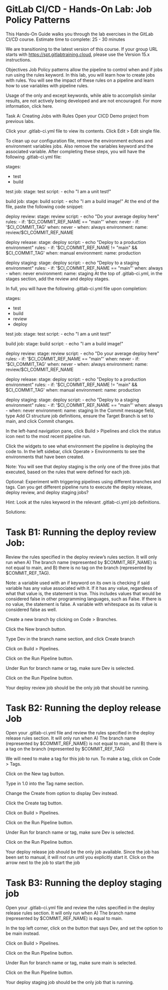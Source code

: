 # GitLab CI/CD - Hands-On Lab: Job Policy Patterns
This Hands-On Guide walks you through the lab exercises in the GitLab CI/CD course.
Estimate time to complete: 25 - 30 minutes

We are transitioning to the latest version of this course. If your group URL starts with https://spt.gitlabtraining.cloud, please use the Version 15.x instructions.

Objectives
Job Policy patterns allow the pipeline to control when and if jobs run using the rules keyword. In this lab, you will learn how to create jobs with rules. You will see the impact of these rules on a pipeline and learn how to use variables with pipeline rules.

Usage of the only and except keywords, while able to accomplish similar results, are not actively being developed and are not encouraged. For more information, click here.

Task A: Creating Jobs with Rules
Open your CICD Demo project from previous labs.

Click your .gitlab-ci.yml file to view its contents. Click Edit > Edit single file.

To clean up our configuration file, remove the environment echoes and environment variables jobs. Also remove the variables keyword and the associated variable. After completing these steps, you will have the following .gitlab-ci.yml file:

stages:
  - test
  - build

test job:
  stage: test
  script:
    - echo "I am a unit test!"

build job:
  stage: build
  script:
    - echo "I am a build image!"
At the end of the file, paste the following code snippet:

deploy review:
  stage: review
  script:
    - echo "Do your average deploy here"
  rules:
    - if: '$CI_COMMIT_REF_NAME == "main"'
      when: never
    - if: '$CI_COMMIT_TAG'
      when: never
    - when: always
  environment:
    name: review/$CI_COMMIT_REF_NAME

deploy release:
  stage: deploy
  script:
    - echo "Deploy to a production environment"
  rules:
    - if: '$CI_COMMIT_REF_NAME != "main" && $CI_COMMIT_TAG'
      when: manual
  environment:
    name: production

deploy staging:
  stage: deploy
  script:
    - echo "Deploy to a staging environment"
  rules:
    - if: '$CI_COMMIT_REF_NAME == "main"'
      when: always
    - when: never
  environment:
    name: staging
At the top of .gitlab-ci.yml, in the stages section, add the review and deploy stages.

In full, you will have the following .gitlab-ci.yml file upon completion:

stages:
  - test
  - build
  - review
  - deploy

test job:
  stage: test
  script:
    - echo "I am a unit test!"

build job:
  stage: build
  script:
    - echo "I am a build image!"

deploy review:
  stage: review
  script:
    - echo "Do your average deploy here"
  rules:
    - if: '$CI_COMMIT_REF_NAME == "main"'
      when: never
    - if: '$CI_COMMIT_TAG'
      when: never
    - when: always
  environment:
    name: review/$CI_COMMIT_REF_NAME

deploy release:
  stage: deploy
  script:
    - echo "Deploy to a production environment"
  rules:
    - if: '$CI_COMMIT_REF_NAME != "main" && $CI_COMMIT_TAG'
      when: manual
  environment:
    name: production

deploy staging:
  stage: deploy
  script:
    - echo "Deploy to a staging environment"
  rules:
    - if: '$CI_COMMIT_REF_NAME == "main"'
      when: always
    - when: never
  environment:
    name: staging
In the Commit message field, type Add CI structure job definitions, ensure the Target Branch is set to main, and click Commit changes.

In the left-hand navigation pane, click Build > Pipelines and click the status icon next to the most recent pipeline run.

Click the widgets to see what environment the pipeline is deploying the code to. In the left sidebar, click Operate > Environments to see the environments that have been created.

Note: You will see that deploy staging is the only one of the three jobs that executed, based on the rules that were defined for each job.

Optional: Experiment with triggering pipelines using different branches and tags. Can you get different pipeline runs to execute the deploy release, deploy review, and deploy staging jobs?

Hint: Look at the rules keyword in the relevant .gitlab-ci.yml job definitions.


Solutions:
# Task B1: Running the deploy review Job:
Review the rules specified in the deploy review’s rules section. It will only run when A) The branch name (represented by $COMMIT_REF_NAME) is not equal to main, and B) there is no tag on the branch (represented by $COMMIT_REF_TAG).

Note: a variable used with an if keyword on its own is checking if said variable has any value associated with it. If it has any value, regardless of what that value is, the statement is true. This includes values that would be considered false in other programming languages, such as False. If there is no value, the statement is false. A variable with whitespace as its value is considered false as well.

Create a new branch by clicking on Code > Branches.

Click the New branch button.

Type Dev in the branch name section, and click Create branch

Click on Build > Pipelines.

Click on the Run Pipeline button.

Under Run for branch name or tag, make sure Dev is selected.

Click on the Run Pipeline button.

Your deploy review job should be the only job that should be running.


# Task B2: Running the deploy release Job
Open your .gitlab-ci.yml file and review the rules specified in the deploy release rules section. It will only run when A) The branch name (represented by $COMMIT_REF_NAME) is not equal to main, and B) there is a tag on the branch (represented by $COMMIT_REF_TAG)

We will need to make a tag for this job to run. To make a tag, click on Code > Tags.

Click on the New tag button.

Type in 1.0 into the Tag name section.

Change the Create from option to display Dev instead.

Click the Create tag button.

Click on Build > Pipelines.

Click on the Run Pipeline button.

Under Run for branch name or tag, make sure Dev is selected.

Click on the Run Pipeline button.

Your deploy release job should be the only job available. Since the job has been set to manual, it will not run until you explicitly start it. Click on the arrow next to the job to start the job



# Task B3: Running the deploy staging job
Open your .gitlab-ci.yml file and review the rules specified in the deploy release rules section. It will only run when A) The branch name (represented by $COMMIT_REF_NAME) is equal to main.

In the top left corner, click on the button that says Dev, and set the option to be main instead.

Click on Build > Pipelines.

Click on the Run Pipeline button.

Under Run for branch name or tag, make sure main is selected.

Click on the Run Pipeline button.

Your deploy staging job should be the only job that is running.

